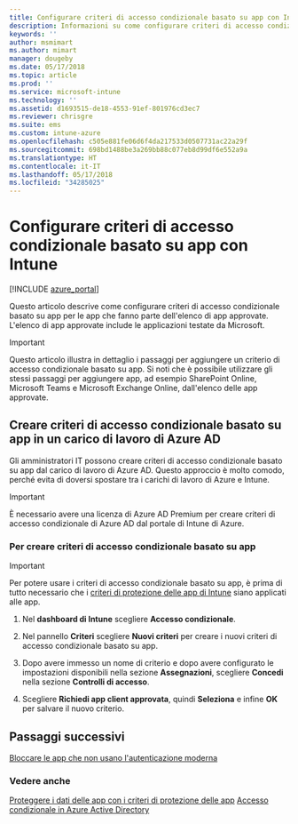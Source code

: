 ```yaml
---
title: Configurare criteri di accesso condizionale basato su app con Intune
description: Informazioni su come configurare criteri di accesso condizionale basato su app con Intune.
keywords: ''
author: msmimart
ms.author: mimart
manager: dougeby
ms.date: 05/17/2018
ms.topic: article
ms.prod: ''
ms.service: microsoft-intune
ms.technology: ''
ms.assetid: d1693515-de18-4553-91ef-801976cd3ec7
ms.reviewer: chrisgre
ms.suite: ems
ms.custom: intune-azure
ms.openlocfilehash: c505e881fe06d6f4da217533d0507731ac22a29f
ms.sourcegitcommit: 698bd1488be3a269bb88c077eb8d99df6e552a9a
ms.translationtype: HT
ms.contentlocale: it-IT
ms.lasthandoff: 05/17/2018
ms.locfileid: "34285025"
---
```

# <a name="set-up-app-based-conditional-access-policies-with-intune"></a>Configurare criteri di accesso condizionale basato su app con Intune

[!INCLUDE [azure_portal](./includes/azure_portal.md)]

Questo articolo descrive come configurare criteri di accesso condizionale basato su app per le app che fanno parte dell'elenco di app approvate. L'elenco di app approvate include le applicazioni testate da Microsoft.

> [!IMPORTANT]
> Questo articolo illustra in dettaglio i passaggi per aggiungere un criterio di accesso condizionale basato su app. Si noti che è possibile utilizzare gli stessi passaggi per aggiungere app, ad esempio SharePoint Online, Microsoft Teams e Microsoft Exchange Online, dall'elenco delle app approvate.

## <a name="create-app-based-conditional-access-policies-in-azure-ad-workload"></a>Creare criteri di accesso condizionale basato su app in un carico di lavoro di Azure AD

Gli amministratori IT possono creare criteri di accesso condizionale basato su app dal carico di lavoro di Azure AD. Questo approccio è molto comodo, perché evita di doversi spostare tra i carichi di lavoro di Azure e Intune.

> [!IMPORTANT]
> È necessario avere una licenza di Azure AD Premium per creare criteri di accesso condizionale di Azure AD dal portale di Intune di Azure.

### <a name="to-create-an-app-based-conditional-access-policy"></a>Per creare criteri di accesso condizionale basato su app

> [!IMPORTANT]
> Per potere usare i criteri di accesso condizionale basato su app, è prima di tutto necessario che i [criteri di protezione delle app di Intune](app-protection-policies.md) siano applicati alle app.

1. Nel **dashboard di Intune** scegliere **Accesso condizionale**.

2. Nel pannello **Criteri** scegliere **Nuovi criteri** per creare i nuovi criteri di accesso condizionale basato su app.

4. Dopo avere immesso un nome di criterio e dopo avere configurato le impostazioni disponibili nella sezione **Assegnazioni**, scegliere **Concedi** nella sezione **Controlli di accesso**.

5. Scegliere **Richiedi app client approvata**, quindi **Seleziona** e infine **OK** per salvare il nuovo criterio.

## <a name="next-steps"></a>Passaggi successivi
[Bloccare le app che non usano l'autenticazione moderna](app-modern-authentication-block.md)

### <a name="see-also"></a>Vedere anche

[Proteggere i dati delle app con i criteri di protezione delle app](app-protection-policies.md)
[Accesso condizionale in Azure Active Directory](https://docs.microsoft.com/azure/active-directory/active-directory-conditional-access)
